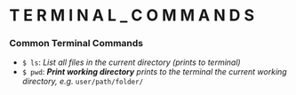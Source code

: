 # T E R M I N A L _ C O M M A N D S 

### Common Terminal Commands
- ```$ ls```: *List all files in the current directory (prints to terminal)*
- ```$ pwd```: *__Print working directory__ prints to the terminal the current working directory, e.g.* ```user/path/folder/```
